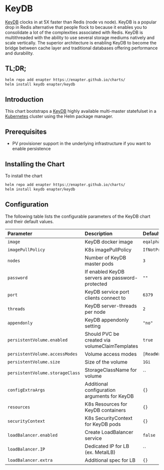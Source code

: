 # KeyDB

[KeyDB](https://keydb.dev) clocks in at 5X faster than Redis (node vs node). KeyDB is a popular drop in Redis alternative that people flock to because it enables you to consolidate a lot of the complexities associated with Redis. KeyDB is multithreaded with the ability to use several storage mediums natively and scale vertically. The superior architecture is enabling KeyDB to become the bridge between cache layer and traditional databases offering performance and durability.

## TL;DR;

```bash
helm repo add enapter https://enapter.github.io/charts/
helm install keydb enapter/keydb
```

## Introduction

This chart bootstraps a [KeyDB](https://keydb.dev) highly available multi-master statefulset in a [Kubernetes](http://kubernetes.io) cluster using the Helm package manager.

## Prerequisites

- PV provisioner support in the underlying infrastructure if you want to enable persistence

## Installing the Chart

To install the chart

```bash
helm repo add enapter https://enapter.github.io/charts/
helm install keydb enapter/keydb
```

## Configuration

The following table lists the configurable parameters of the KeyDB chart and their default values.

| Parameter                       | Description                                     | Default                       |
|:--------------------------------|:------------------------------------------------|:------------------------------|
| `image`                         | KeyDB docker image                              | `eqalpha/keydb:x86_64_v5.3.3` |
| `imagePullPolicy`               | K8s imagePullPolicy                             | `IfNotPresent`                |
| `nodes`                         | Number of KeyDB master pods                     | `3`                           |
| `password`                      | If enabled KeyDB servers are password-protected | `""`                          |
| `port`                          | KeyDB service port clients connect to           | `6379`                        |
| `threads`                       | KeyDB server-threads per node                   | `2`                           |
| `appendonly`                    | KeyDB appendonly setting                        | `"no"`                        |
| `persistentVolume.enabled`      | Should PVC be created via volumeClaimTemplates  | `true`                        |
| `persistentVolume.accessModes`  | Volume access modes                             | `[ReadWriteOnce]`             |
| `persistentVolume.size`         | Size of the volume                              | `1Gi`                         |
| `persistentVolume.storageClass` | StorageClassName for volume                     | ``                            |
| `configExtraArgs`               | Additional configuration arguments for KeyDB    | `{}`                          |
| `resources`                     | K8s Resources for KeyDB containers              | `{}`                          |
| `securityContext`               | K8s SecurityContext for KeyDB pods              | `{}`                          |
| `loadBalancer.enabled`          | Create LoadBalancer service                     | `false`                       |
| `loadBalancer.IP`               | Dedicated IP for LB (ex. MetalLB)               | ``                            |
| `loadBalancer.extra`            | Additional spec for LB                          | `{}`                          |
